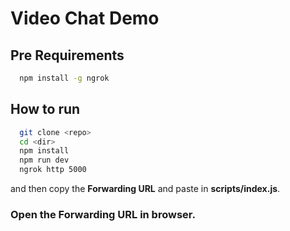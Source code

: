 # Video Chat Demo

## Pre Requirements

```bash
  npm install -g ngrok
```

## How to run

```bash
  git clone <repo>
  cd <dir>
  npm install
  npm run dev
  ngrok http 5000
```

and then copy the **Forwarding URL** and paste in **scripts/index.js**.

### Open the Forwarding URL in browser.
